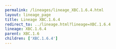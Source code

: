 ```yaml
---
permalink: /lineages/lineage_XBC.1.6.4.html
layout: lineage_page
title: Lineage XBC.1.6.4
redirect_to: ../lineage.html?lineage=XBC.1.6.4
lineage: XBC.1.6.4
parent: XBC.1.6
children: ['XBC.1.6.4']
---
```

